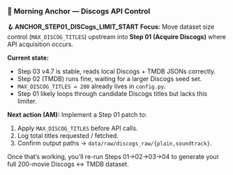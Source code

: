 ### 🌅 **Morning Anchor — Discogs API Control**

**🪝 ANCHOR_STEP01_DISCogs_LIMIT_START**
 **Focus:**
 Move dataset size control (`MAX_DISCOG_TITLES`) upstream into **Step 01 (Acquire Discogs)** where API acquisition occurs.

**Current state:**

- Step 03 v4.7 is stable, reads local Discogs + TMDB JSONs correctly.
- Step 02 (TMDB) runs fine, waiting for a larger Discogs seed set.
- `MAX_DISCOG_TITLES = 200` already lives in `config.py`.
- Step 01 likely loops through candidate Discogs titles but lacks this limiter.

**Next action (AM):**
 Implement a Step 01 patch to:

1. Apply `MAX_DISCOG_TITLES` before API calls.
2. Log total titles requested / fetched.
3. Confirm output paths → `data/raw/discogs_raw/{plain,soundtrack}`.

Once that’s working, you’ll re-run Steps 01→02→03→04 to generate your full 200-movie Discogs ↔ TMDB dataset.